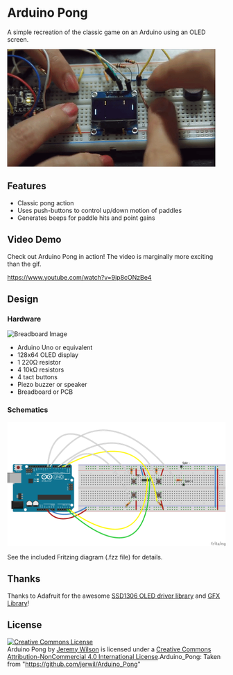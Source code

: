 # Arduino Pong
A simple recreation of the classic game on an Arduino using an OLED screen.

![](https://raw.githubusercontent.com/jerwil/Arduino_Pong/master/Media/Arduino_Pong_Gif.gif "Arduino Pong Animation")

## Features

* Classic pong action
* Uses push-buttons to control up/down motion of paddles
* Generates beeps for paddle hits and point gains

## Video Demo

Check out Arduino Pong in action! The video is marginally more exciting than the gif.

<https://www.youtube.com/watch?v=9ip8cONzBe4>

## Design

### Hardware

![](https://github.com/jerwil/Arduino_Pong/raw/master/Media/Arduino_Pong_Image.jpg "Breadboard Image")

* Arduino Uno or equivalent
* 128x64 OLED display
* 1 220Ω resistor
* 4 10kΩ resistors
* 4 tact buttons
* Piezo buzzer or speaker
* Breadboard or PCB

### Schematics

![](https://raw.githubusercontent.com/jerwil/Arduino_Pong/master/Media/Arduino_Pong_bb.png "Sleep Coach schematic")

See the included Fritzing diagram (.fzz file) for details.

## Thanks

Thanks to Adafruit for the awesome [SSD1306 OLED driver library](https://github.com/adafruit/Adafruit_SSD1306) and [GFX Library](https://github.com/adafruit/Adafruit-GFX-Library)! 

## License

<a rel="license" href="http://creativecommons.org/licenses/by-nc/4.0/"><img alt="Creative Commons License" style="border-width:0" src="http://i.creativecommons.org/l/by-nc/4.0/88x31.png" /></a><br /><span xmlns:dct="http://purl.org/dc/terms/" property="dct:title">Arduino Pong</span> by <a xmlns:cc="http://creativecommons.org/ns#" href="http://www.JeremyAdamWilson.com">Jeremy Wilson</a> is licensed under a <a rel="license" href="http://creativecommons.org/licenses/by-nc/4.0/">Creative Commons Attribution-NonCommercial 4.0 International License</a>.Arduino_Pong: Taken from "https://github.com/jerwil/Arduino_Pong"
